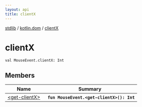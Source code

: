 ```yaml
---
layout: api
title: clientX
---
```

[stdlib](../../index.md) / [kotlin.dom](../index.md) / [clientX](index.md)

# clientX

```
val MouseEvent.clientX: Int
```

## Members

| Name | Summary |
|------|---------|
|[&lt;get-clientX&gt;](_get-clientX_.md)|&nbsp;&nbsp;**`fun MouseEvent.<get-clientX>(): Int`**<br>|
